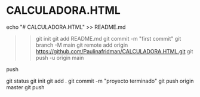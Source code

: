 ﻿# CALCULADORA.HTML

echo "# CALCULADORA.HTML" >> README.md
>> git init
>> git add README.md
>> git commit -m "first commit"
>> git branch -M main
>> git remote add origin https://github.com/Paulinafridman/CALCULADORA.HTML.git
>> git push -u origin main

push

 git status
 git init
 git add .
 git commit -m "proyecto terminado"
 git push origin master
 git push
